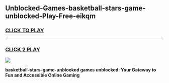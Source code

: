 
## Unblocked-Games-basketball-stars-game-unblocked-Play-Free-eikqm
<h3>
<a href="https://premium76.site?title=basketball-stars-game-unblocked&ref=10A">CLICK TO PLAY</a></h3>
<hr>

<h3>
<a href="https://premium76.site?title=basketball-stars-game-unblocked&ref=10A">CLICK 2 PLAY</a>
  
</h3>

<a href="https://premium76.site?title=basketball-stars-game-unblocked&ref=10A"><img src="https://clearcache.store/games.png"></a>


**basketball-stars-game-unblocked games unblocked: Your Gateway to Fun and Accessible Online Gaming**
